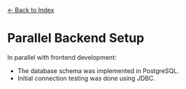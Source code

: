 [← Back to Index](0_index.md)
# Parallel Backend Setup

In parallel with frontend development:
- The database schema was implemented in PostgreSQL.
- Initial connection testing was done using JDBC.
